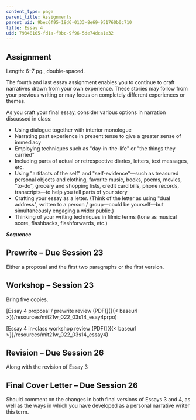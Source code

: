 ```yaml
---
content_type: page
parent_title: Assignments
parent_uid: 9bec6f95-18d6-0133-8e69-951760b0c710
title: Essay 4
uid: 79348105-fd1a-f9bc-9f96-5de74dca1e32
---
```


Assignment
----------

Length: 6–7 pg., double-spaced.

The fourth and last essay assignment enables you to continue to craft narratives drawn from your own experience. These stories may follow from your previous writing or may focus on completely different experiences or themes.

As you craft your final essay, consider various options in narration discussed in class:

*   Using dialogue together with interior monologue
*   Narrating past experience in present tense to give a greater sense of immediacy
*   Employing techniques such as "day-in-the-life" or "the things they carried"
*   Including parts of actual or retrospective diaries, letters, text messages, etc.
*   Using "artifacts of the self" and "self-evidence"—such as treasured personal objects and clothing, favorite music, books, poems, movies, "to-do", grocery and shopping lists, credit card bills, phone records, transcripts—to help you tell parts of your story
*   Crafting your essay as a letter. (Think of the letter as using "dual address", written to a person / group—could be yourself—but simultaneously engaging a wider public.)
*   Thinking of your writing techniques in filmic terms (tone as musical score, flashbacks, flashforwards, etc.)

_**Sequence**_

Prewrite – Due Session 23
-------------------------

Either a proposal and the first two paragraphs or the first version.

Workshop – Session 23
---------------------

Bring five copies.

[Essay 4 proposal / prewrite review (PDF)]({{< baseurl >}}/resources/mit21w_022_03s14_esay4prpo)

[Essay 4 in-class workshop review (PDF)]({{< baseurl >}}/resources/mit21w_022_03s14_essay4)

Revision – Due Session 26
-------------------------

Along with the revision of Essay 3

Final Cover Letter – Due Session 26
-----------------------------------

Should comment on the changes in both final versions of Essays 3 and 4, as well as the ways in which you have developed as a personal narrative writer this term.